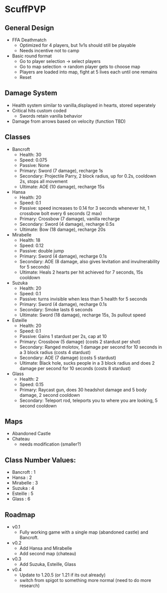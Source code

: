 # ScuffPVP
## General Design
 - FFA Deathmatch
    - Optimized for 4 players, but 1v1s should still be playable
    - Needs incentive not to camp
 - Basic round format
    - Go to player selection → select players
    - Go to map selection → random player gets to choose map
    - Players are loaded into map, fight at 5 lives each until one remains
    - Reset


## Damage System
 - Health system similar to vanilla,displayed in hearts, stored seperately
 - Critical hits custom coded
    - Swords retain vanilla behavior
 - Damage from arrows based on velocity (function TBD)

## Classes
 - Bancroft
    - Health: 30
    - Speed: 0.075
    - Passive: None
    - Primary: Sword (7 damage), recharge 1s
    - Secondary: Projectile Parry, 2 block radius, up for 0.2s, cooldown 2s, stops all movement
    - Ultimate: AOE (10 damage), recharge 15s
 - Hansa
    - Health: 20
    - Speed: 0.1
    - Passive: speed increases to 0.14 for 3 seconds whenever hit, 1 crossbow bolt every 6 seconds (2 max)
    - Primary: Crossbow (7 damage), vanilla recharge
    - Secondary: Sword (4 damage), recharge 0.5s
    - Ultimate: Bow (18 damage), recharge 20s
 - Mirabelle
    - Health: 18
    - Speed: 0.12
    - Passive: double jump
    - Primary: Sword (4 damage), recharge 0.1s
    - Secondary: AOE (8 damage, also gives levitation and invulnerability for 5 seconds)
    - Ultimate: Heals 2 hearts per hit achieved for 7 seconds, 15s cooldown
 - Suzuka
    - Health: 20
    - Speed: 0.1
    - Passive: turns invisible when less than 5 health for 5 seconds
    - Primary: Sword (4 damage), recharge 0.1s
    - Secondary: Smoke lasts 6 seconds
    - Ultimate: Sword (18 damage), recharge 15s, 3s pullout speed
 - Esteille
    - Health: 20
    - Speed: 0.1
    - Passive: Gains 1 stardust per 2s, cap at 10
    - Primary: Crossbow (5 damage) (costs 2 stardust per shot)
    - Secondary: Ranged molotov, 1 damage per second for 10 seconds in a 3 block radius (costs 4 stardust)
    - Secondary: AOE (7 damage) (costs 5 stardust)
    - Ultimate: Black hole, sucks people in a 3 block radius and does 2 damage per second for 10 seconds (costs 8 stardust)
- Glass
    - Health: 2
    - Speed: 0.15
    - Primary: Raycast gun, does 30 headshot damage and 5 body damage, 2 second cooldown
    - Secondary: Teleport rod, teleports you to where you are looking, 5 second cooldown

## Maps
 - Abandoned Castle
 - Chateau
    - needs modification (smaller?)

## Class Number Values:
- Bancroft : 1
- Hansa : 2
- Mirabelle : 3
- Suzuka : 4
- Esteille : 5
- Glass : 6

## Roadmap
- v0.1
  - Fully working game with a single map (abandoned castle) and Bancroft.
- v0.2
  - Add Hansa and Mirabelle
  - Add second map (chateau)
- v0.3
  - Add Suzuka, Esteille, Glass
- v0.4
  - Update to 1.20.5 (or 1.21 if its out already)
  - switch from spigot to something more normal (need to do more research)